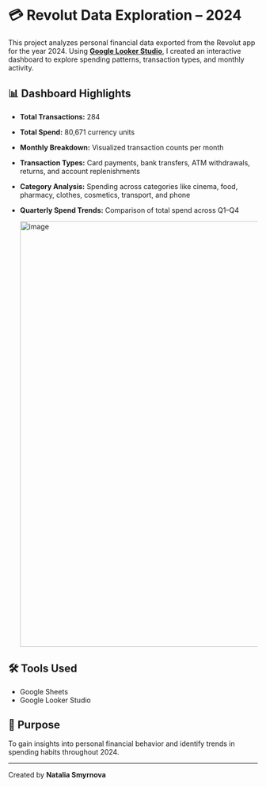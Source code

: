 # 💳 Revolut Data Exploration – 2024

This project analyzes personal financial data exported from the Revolut app for the year 2024. Using [**Google Looker Studio**](https://lookerstudio.google.com/reporting/c4ae23ef-d54c-4d7e-b1f5-fd5f13ad3aae), 
I created an interactive dashboard to explore spending patterns, transaction types, and monthly activity.

## 📊 Dashboard Highlights
- **Total Transactions:** 284
- **Total Spend:** 80,671 currency units
- **Monthly Breakdown:** Visualized transaction counts per month
- **Transaction Types:** Card payments, bank transfers, ATM withdrawals, returns, and account replenishments
- **Category Analysis:** Spending across categories like cinema, food, pharmacy, clothes, cosmetics, transport, and phone
- **Quarterly Spend Trends:** Comparison of total spend across Q1–Q4

  <img width="1143" height="861" alt="image" src="https://github.com/user-attachments/assets/9492e74a-d4d1-4df1-b836-f7f4c26b97a8" />




## 🛠 Tools Used
- Google Sheets
- Google Looker Studio


## 🎯 Purpose
To gain insights into personal financial behavior and identify trends in spending habits throughout 2024.


****
Created by **Natalia Smyrnova**

